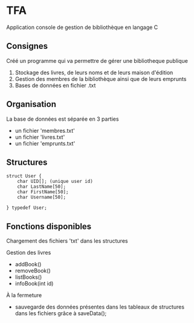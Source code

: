# TFA
Application console de gestion de bibliothèque en langage C

## Consignes
Créé un programme qui va permettre de gérer une bibliotheque publique

1. Stockage des livres, de leurs noms et de leurs maison d'édition
2. Gestion des membres de la bibliothèque ainsi que de leurs emprunts
3. Bases de données en fichier .txt

## Organisation
La base de données est séparée en 3 parties
- un fichier 'membres.txt'
- un fichier 'livres.txt'
- un fichier 'emprunts.txt'

## Structures
```
struct User {
    char UID[]; (unique user id)
    char LastName[50];
    char FirstName[50];
    char Username[50];

} typedef User;
```
## Fonctions disponibles
Chargement des fichiers 'txt' dans les structures

Gestion des livres
- addBook()
- removeBook()
- listBooks()
- infoBook(int id)

À la fermeture
- sauvegarde des données présentes dans les tableaux de structures dans les fichiers grâce à saveData(); 
